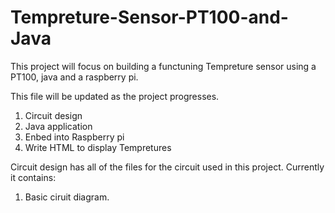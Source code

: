 # Tempreture-Sensor-PT100-and-Java
This project will focus on building a functuning Tempreture sensor using a PT100, java and a raspberry pi.

This file will be updated as the project progresses.


1. Circuit design 
2. Java application
3. Enbed into Raspberry pi
4. Write HTML to display Tempretures


Circuit design has all of the files for the circuit used in this project. Currently it contains:
1. Basic ciruit diagram.
